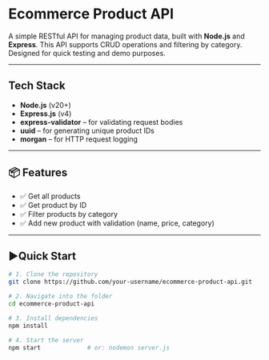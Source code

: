 # Ecommerce Product API

A simple RESTful API for managing product data, built with **Node.js** and **Express**. This API supports CRUD operations and filtering by category. Designed for quick testing and demo purposes.

---

## Tech Stack

- **Node.js** (v20+)
- **Express.js** (v4)
- **express-validator** – for validating request bodies
- **uuid** – for generating unique product IDs
- **morgan** – for HTTP request logging

---

## 📦 Features

- ✅ Get all products  
- ✅ Get product by ID  
- ✅ Filter products by category  
- ✅ Add new product with validation (name, price, category)

---

## ▶Quick Start

```bash
# 1. Clone the repository
git clone https://github.com/your-username/ecommerce-product-api.git

# 2. Navigate into the folder
cd ecommerce-product-api

# 3. Install dependencies
npm install

# 4. Start the server
npm start             # or: nodemon server.js
